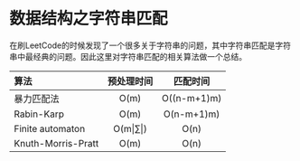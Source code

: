 # 数据结构之字符串匹配

在刷LeetCode的时候发现了一个很多关于字符串的问题，其中字符串匹配是字符串中最经典的问题。因此这里对字符串匹配的相关算法做一个总结。

算法|预处理时间|匹配时间
:---|:--:|:---:
暴力匹配法|O(m)|O((n-m+1)m)
Rabin-Karp|O(m)|O(n-m+1)m)
Finite automaton|O(m$\|\sum\|$)|O(n)
Knuth-Morris-Pratt|O(m)|O(n)


## 